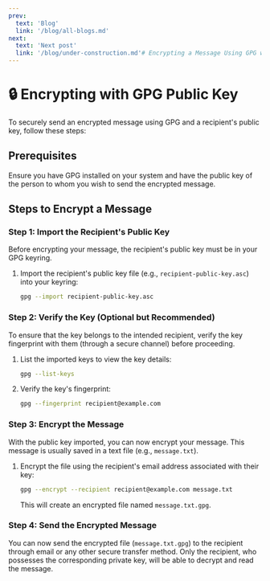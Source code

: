 ```yaml
---
prev:
  text: 'Blog'
  link: '/blog/all-blogs.md'
next:
  text: 'Next post'
  link: '/blog/under-construction.md'# Encrypting a Message Using GPG with a Public Key
---
```

# :lock: Encrypting with GPG Public Key
To securely send an encrypted message using GPG and a recipient's public key, follow these steps:

## Prerequisites

Ensure you have GPG installed on your system and have the public key of the person to whom you wish to send the encrypted message.

## Steps to Encrypt a Message

### Step 1: Import the Recipient's Public Key

Before encrypting your message, the recipient's public key must be in your GPG keyring.

1. Import the recipient's public key file (e.g., `recipient-public-key.asc`) into your keyring:

    ```bash
    gpg --import recipient-public-key.asc
    ```

### Step 2: Verify the Key (Optional but Recommended)

To ensure that the key belongs to the intended recipient, verify the key fingerprint with them (through a secure channel) before proceeding.

1. List the imported keys to view the key details:

    ```bash
    gpg --list-keys
    ```

2. Verify the key's fingerprint:

    ```bash
    gpg --fingerprint recipient@example.com
    ```

### Step 3: Encrypt the Message

With the public key imported, you can now encrypt your message. This message is usually saved in a text file (e.g., `message.txt`).

1. Encrypt the file using the recipient's email address associated with their key:

    ```bash
    gpg --encrypt --recipient recipient@example.com message.txt
    ```

   This will create an encrypted file named `message.txt.gpg`.

### Step 4: Send the Encrypted Message

You can now send the encrypted file (`message.txt.gpg`) to the recipient through email or any other secure transfer method. Only the recipient, who possesses the corresponding private key, will be able to decrypt and read the message.

